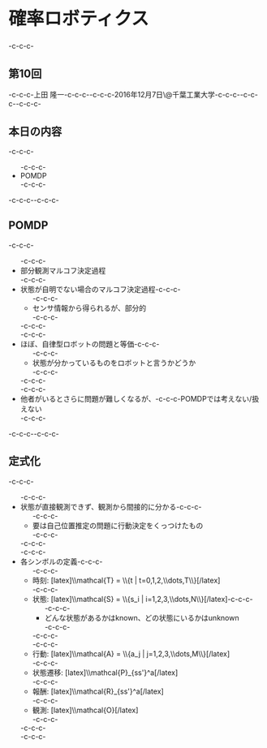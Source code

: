<h1 style="font-size: 250%;">確率ロボティクス</h1>-c-c-c-<h2>第10回</h2>-c-c-c-上田 隆一-c-c-c--c-c-c-2016年12月7日\@千葉工業大学-c-c-c--c-c-c-<!--nextpage-->-c-c-c-<h2>本日の内容</h2>-c-c-c-<ul>-c-c-c- 	<li>POMDP</li>-c-c-c-</ul>-c-c-c-<!--nextpage-->-c-c-c-<h2>POMDP</h2>-c-c-c-<ul>-c-c-c- 	<li>部分観測マルコフ決定過程</li>-c-c-c- 	<li>状態が自明でない場合のマルコフ決定過程-c-c-c-<ul>-c-c-c- 	<li>センサ情報から得られるが、部分的</li>-c-c-c-</ul>-c-c-c-</li>-c-c-c- 	<li>ほぼ、自律型ロボットの問題と等価-c-c-c-<ul>-c-c-c- 	<li>状態が分かっているものをロボットと言うかどうか</li>-c-c-c-</ul>-c-c-c-</li>-c-c-c- 	<li>他者がいるとさらに問題が難しくなるが、-c-c-c-POMDPでは考えない/扱えない</li>-c-c-c-</ul>-c-c-c-<!--nextpage-->-c-c-c-<h2>定式化</h2>-c-c-c-<ul>-c-c-c- 	<li>状態が直接観測できず、観測から間接的に分かる-c-c-c-<ul>-c-c-c- 	<li>要は自己位置推定の問題に行動決定をくっつけたもの</li>-c-c-c-</ul>-c-c-c-</li>-c-c-c- 	<li>各シンボルの定義-c-c-c-<ul>-c-c-c- 	<li>時刻: [latex]\\mathcal{T} = \\{t | t=0,1,2,\\dots,T\\}[/latex]</li>-c-c-c- 	<li>状態: [latex]\\mathcal{S} = \\{s_i | i=1,2,3,\\dots,N\\}[/latex]-c-c-c-<ul>-c-c-c- 	<li>どんな状態があるかはknown、どの状態にいるかはunknown</li>-c-c-c-</ul>-c-c-c-</li>-c-c-c- 	<li>行動: [latex]\\mathcal{A} = \\{a_j | j=1,2,3,\\dots,M\\}[/latex]</li>-c-c-c- 	<li>状態遷移: [latex]\\mathcal{P}_{ss'}^a[/latex]</li>-c-c-c- 	<li>報酬: [latex]\\mathcal{R}_{ss'}^a[/latex]</li>-c-c-c- 	<li>観測: [latex]\\mathcal{O}[/latex]</li>-c-c-c-</ul>-c-c-c-</li>-c-c-c-</ul>
